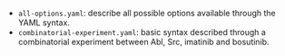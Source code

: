 * `all-options.yaml`: describe all possible options available through the YAML syntax.
* `combinatorial-experiment.yaml`: basic syntax described through a combinatorial experiment between Abl, Src, imatinib and bosutinib.